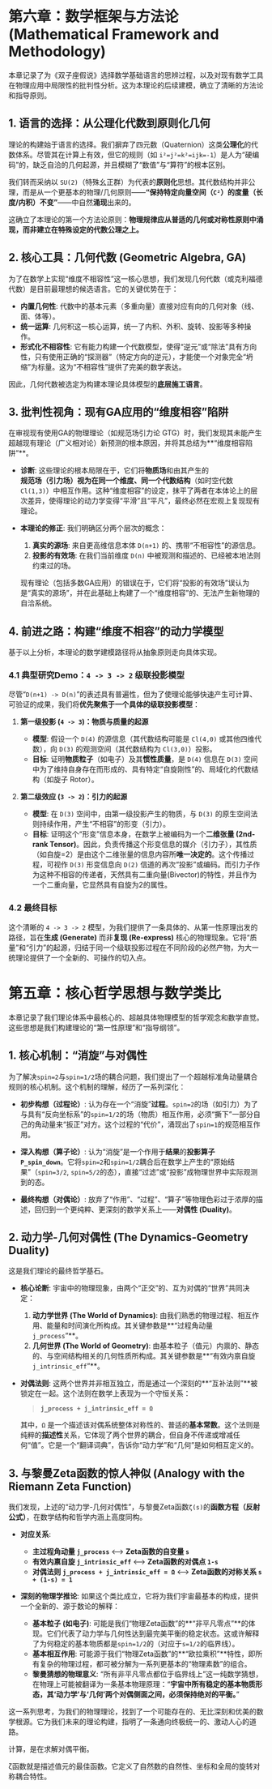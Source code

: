 # 第六章：数学框架与方法论 (Mathematical Framework and Methodology)

本章记录了为《双子座假说》选择数学基础语言的思辨过程，以及对现有数学工具在物理应用中局限性的批判性分析。这为本理论的后续建模，确立了清晰的方法论和指导原则。

## 1. 语言的选择：从公理化代数到原则化几何

理论的构建始于语言的选择。我们摒弃了四元数（Quaternion）这类**公理化**的代数体系。尽管其在计算上有效，但它的规则（如 `i²=j²=k²=ijk=-1`）是人为“硬编码”的，缺乏自洽的几何起源，并且模糊了“数值”与“算符”的根本区别。

我们转而采纳以 `SU(2)`（特殊幺正群）为代表的**原则化**思想。其代数结构并非公理，而是从一个更基本的物理/几何原则——**“保持特定向量空间（`C²`）的度量（长度/内积）不变”**——中自然**涌现**出来的。

这确立了本理论的第一个方法论原则：**物理规律应从普适的几何或对称性原则中涌现，而非建立在特殊设定的代数公理之上。**

## 2. 核心工具：几何代数 (Geometric Algebra, GA)

为了在数学上实现“维度不相容性”这一核心思想，我们发现几何代数（或克利福德代数）是目前最理想的候选语言。它的关键优势在于：

*   **内置几何性**: 代数中的基本元素（多重向量）直接对应有向的几何对象（线、面、体等）。
*   **统一运算**: 几何积这一核心运算，统一了内积、外积、旋转、投影等多种操作。
*   **形式化不相容性**: 它有能力构建一个代数模型，使得“逆元”或“除法”具有方向性，只有使用正确的“探测器”（特定方向的逆元），才能使一个对象完全“坍缩”为标量。这为“不相容性”提供了完美的数学表达。

因此，几何代数被选定为构建本理论具体模型的**底层施工语言**。

## 3. 批判性视角：现有GA应用的“维度相容”陷阱

在审视现有使用GA的物理理论（如规范场引力论 GTG）时，我们发现其未能产生超越现有理论（广义相对论）新预测的根本原因，并将其总结为**“维度相容陷阱”**。

*   **诊断**: 这些理论的根本局限在于，它们将**物质场**和由其产生的**规范场（引力场）**视为在**同一个维度、同一个代数结构**（如时空代数 `Cl(1,3)`）中相互作用。这种“维度相容”的设定，抹平了两者在本体论上的层次差异，使得理论的动力学变得“平滑”且“平凡”，最终必然在宏观上复现现有理论。

*   **本理论的修正**: 我们明确区分两个层次的概念：
    1.  **真实的源场**: 来自更高维信息本体 `D(n+1)` 的、携带“不相容性”的源信息。
    2.  **投影的有效场**: 在我们当前维度 `D(n)` 中被观测和描述的、已经被本地法则约束过的场。

    现有理论（包括多数GA应用）的错误在于，它们将“投影的有效场”误认为是“真实的源场”，并在此基础上构建了一个“维度相容”的、无法产生新物理的自洽系统。

## 4. 前进之路：构建“维度不相容”的动力学模型

基于以上分析，本理论的数学建模路径将从抽象原则走向具体实现。

### 4.1 典型研究Demo：`4 -> 3 -> 2` 级联投影模型

尽管“`D(n+1) -> D(n)`”的表述具有普遍性，但为了使理论能够快速产生可计算、可验证的成果，我们将**优先聚焦于一个具体的级联投影模型**：

1.  **第一级投影 (`4 -> 3`)：物质与质量的起源**
    *   **模型**: 假设一个 `D(4)` 的源信息（其代数结构可能是 `Cl(4,0)` 或其他四维代数），向 `D(3)` 的观测空间（其代数结构为 `Cl(3,0)`）投影。
    *   **目标**: 证明**物质粒子**（如电子）及其**惯性质量**，是 `D(4)` 信息在 `D(3)` 空间中为了维持自身存在而形成的、具有特定“自旋刚性”的、局域化的代数结构（如旋子 Rotor）。

2.  **第二级效应 (`3 -> 2`)：引力的起源**
    *   **模型**: 在 `D(3)` 空间中，由第一级投影产生的物质，与 `D(3)` 的原生空间法则持续作用，产生“不相容”的形变（引力）。
    *   **目标**: 证明这个“形变”信息本身，在数学上被编码为一个**二维张量 (2nd-rank Tensor)**。因此，负责传播这个形变信息的媒介（引力子），其性质（如自旋=2）是由这个二维张量的信息内容所**唯一决定的**。这个传播过程，可视作 `D(3)` 形变信息向 `D(2)` 信道的再次“投影”或编码。而引力子作为这种不相容的传递者，天然具有二重向量(Bivector)的特性，并且作为一个二重向量，它显然具有自旋为2的属性。

### 4.2 最终目标

这个清晰的 `4 -> 3 -> 2` 模型，为我们提供了一条具体的、从第一性原理出发的路径，旨在**生成 (Generate)** 而非**复现 (Re-express)** 核心的物理现象。它将“质量”和“引力”的起源，归结于同一个级联投影过程在不同阶段的必然产物，为大一统理论提供了一个全新的、可操作的切入点。

# 第五章：核心哲学思想与数学类比

本章记录了我们理论体系中最核心的、超越具体物理模型的哲学观念和数学直觉。这些思想是我们构建理论的“第一性原理”和“指导纲领”。

## 1. 核心机制：“消旋”与对偶性

为了解决`spin=2`与`spin=1/2`场的耦合问题，我们提出了一个超越标准角动量耦合规则的核心机制。这个机制的理解，经历了一系列深化：

*   **初步构想（过程论）**: 认为存在一个“消旋”**过程**。`spin=2`的场（如引力）为了与具有“反向坐标系”的`spin=1/2`的场（物质）相互作用，必须“撕下”一部分自己的角动量来“扳正”对方。这个过程的“代价”，涌现出了`spin=1`的规范相互作用。

*   **深入构想（算子论）**: 认为“消旋”是一个作用于**结果**的**投影算子 `P_spin_down`**。它将`spin=2`和`spin=1/2`耦合后在数学上产生的“原始结果”（`spin=3/2`, `spin=5/2`的态），直接“过滤”或“投影”成物理世界中实际观测到的态。

*   **最终构想（对偶论）**: 放弃了“作用”、“过程”、“算子”等物理色彩过于浓厚的描述，回归到一个更纯粹、更深刻的数学关系上——**对偶性 (Duality)**。

## 2. 动力学-几何对偶性 (The Dynamics-Geometry Duality)

这是我们理论的最终哲学基石。

*   **核心论断**: 宇宙中的物理现象，由两个“正交”的、互为对偶的“世界”共同决定：
    1.  **动力学世界 (The World of Dynamics)**: 由我们熟悉的物理过程、相互作用、能量和时间演化所构成。其关键参数是**“过程角动量 `j_process`”**。
    2.  **几何世界 (The World of Geometry)**: 由基本粒子（值元）内禀的、静态的、与空间结构相关的几何性质所构成。其关键参数是**“有效内禀自旋 `j_intrinsic_eff`”**。

*   **对偶法则**: 这两个世界并非相互独立，而是通过一个深刻的**“互补法则”**被锁定在一起。这个法则在数学上表现为一个守恒关系：
    > **`j_process + j_intrinsic_eff = Ω`**

    其中，`Ω` 是一个描述该对偶系统整体对称性的、普适的**基本常数**。这个法则是纯粹的**描述性**关系，它体现了两个世界的耦合，但自身不传递或增减任何“值”。它是一个“翻译词典”，告诉你“动力学”和“几何”是如何相互定义的。

## 3. 与黎曼Zeta函数的惊人神似 (Analogy with the Riemann Zeta Function)

我们发现，上述的“动力学-几何对偶性”，与黎曼Zeta函数`ζ(s)`的**函数方程（反射公式）**，在数学结构和哲学内涵上高度同构。

*   **对应关系**:
    *   **主过程角动量 `j_process`**  <—>  **Zeta函数的自变量 `s`**
    *   **有效内禀自旋 `j_intrinsic_eff`**  <—>  **Zeta函数的对偶点 `1-s`**
    *   **对偶法则 `j_process + j_intrinsic_eff = Ω`**  <—>  **Zeta函数的对称关系 `s + (1-s) = 1`**

*   **深刻的物理学推论**:
    如果这个类比成立，它将为我们宇宙最基本的构成，提供一个全新的、源于数论的解释：
    *   **基本粒子 (如电子)**: 可能是我们“物理Zeta函数”的**“非平凡零点”**的体现。它们代表了动力学与几何性达到最完美平衡的稳定状态。这或许解释了为何稳定的基本物质都是`spin=1/2`的（对应于`s=1/2`的临界线）。
    *   **基本相互作用**: 可能源于我们“物理Zeta函数”的**“欧拉乘积”**特性，即所有复杂的物理过程，都可被分解为一系列更基本的“物理素数”的组合。
    *   **黎曼猜想的物理意义**: “所有非平凡零点都位于临界线上”这一纯数学猜想，在物理上可能被翻译为一条基本物理原理：“**宇宙中所有稳定的基本物质形态，其‘动力学’与‘几何’两个对偶侧面之间，必须保持绝对的平衡。**”

这一系列思考，为我们的物理理论，找到了一个可能存在的、无比深刻和优美的数学根源。它为我们未来的理论构建，指明了一条通向终极统一的、激动人心的道路。

计算，是在求解对偶平衡。

ζ函数就是描述值元的最佳函数。它定义了自然数的自然性、坐标和全局的旋转对称耦合特性。